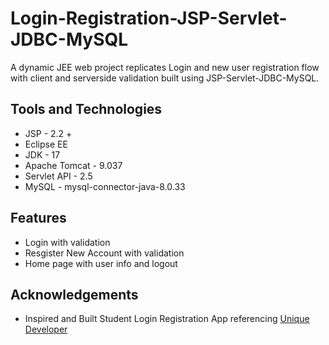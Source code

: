 
# Login-Registration-JSP-Servlet-JDBC-MySQL

A dynamic JEE web project replicates Login and new user registration flow with client and serverside validation built using JSP-Servlet-JDBC-MySQL.


## Tools and Technologies 
- JSP - 2.2 +
- Eclipse EE
- JDK - 17 
- Apache Tomcat - 9.037
- Servlet API - 2.5
- MySQL - mysql-connector-java-8.0.33
## Features

- Login with validation
- Resgister New Account with validation
- Home page with user info and logout



## Acknowledgements
 - Inspired and Built Student Login Registration App referencing [Unique Developer](https://www.youtube.com/watch?v=MJsHP6VTk4U)

